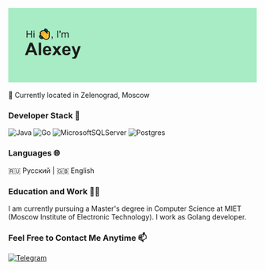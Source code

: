 ![HiThere](header.png)

📍 Currently located in Zelenograd, Moscow

### Developer Stack 🧠

![Java](https://img.shields.io/badge/java-%23ED8B00.svg?style=for-the-badge&logo=openjdk&logoColor=white)
![Go](https://img.shields.io/badge/go-%2300ADD8.svg?style=for-the-badge&logo=go&logoColor=white)
![MicrosoftSQLServer](https://img.shields.io/badge/Microsoft%20SQL%20Server-CC2927?style=for-the-badge&logo=microsoft%20sql%20server&logoColor=white)
![Postgres](https://img.shields.io/badge/postgres-%23316192.svg?style=for-the-badge&logo=postgresql&logoColor=white)

### Languages 🌐

🇷🇺 Русский | 🇬🇧 English

### Education and Work 👨‍💻

I am currently pursuing a Master's degree in Computer Science at MIET (Moscow Institute of Electronic Technology). I work as Golang developer.

### Feel Free to Contact Me Anytime 📫

[![Telegram](https://img.shields.io/badge/Telegram-2CA5E0?style=for-the-badge&logo=telegram&logoColor=white)](https://t.me/JinFuuMugen)

